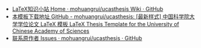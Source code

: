 * [LaTeX知识小站 Home · mohuangrui/ucasthesis Wiki · GitHub](https://github.com/mohuangrui/ucasthesis/wiki)
* [本模板下载地址 GitHub - mohuangrui/ucasthesis: [最新样式] 中国科学院大学学位论文 LaTeX 模板 LaTeX Thesis Template for the University of Chinese Academy of Sciences](https://github.com/mohuangrui/ucasthesis)
* [联系原作者 Issues · mohuangrui/ucasthesis · GitHub](https://github.com/mohuangrui/ucasthesis/issues)